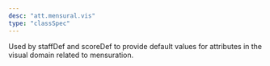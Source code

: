 ```yaml
---
desc: "att.mensural.vis"
type: "classSpec"
---
```


Used by staffDef and scoreDef to provide default values for attributes in the visual
domain related to mensuration.